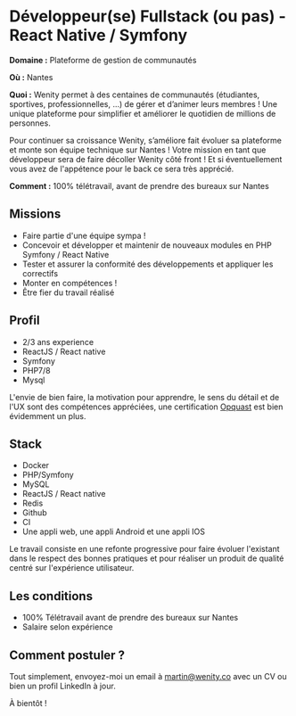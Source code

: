 # Développeur(se) Fullstack (ou pas) - React Native / Symfony

**Domaine :**  Plateforme de gestion de communautés

**Où :** Nantes

**Quoi :** Wenity permet à des centaines de communautés (étudiantes, sportives, professionnelles, …) de gérer et d’animer leurs membres ! Une unique plateforme pour simplifier et améliorer le quotidien de millions de personnes.

Pour continuer sa croissance Wenity, s’améliore fait évoluer sa plateforme et monte son équipe technique sur Nantes ! Votre mission en tant que développeur sera de faire décoller Wenity côté front ! Et si éventuellement vous avez de l'appétence pour le back ce sera très apprécié.

**Comment :** 100% télétravail, avant de prendre des bureaux sur Nantes

## Missions

* Faire partie d'une équipe sympa !
* Concevoir et développer et maintenir de nouveaux modules en PHP Symfony / React Native
* Tester et assurer la conformité des développements et appliquer les correctifs
* Monter en compétences !
* Être fier du travail réalisé

## Profil

* 2/3 ans experience
* ReactJS / React native
* Symfony
* PHP7/8
* Mysql

L'envie de bien faire, la motivation pour apprendre, le sens du détail et de l'UX sont des compétences appréciées,  une certification [Opquast](https://www.opquast.com/) est bien évidemment un plus.

## Stack

* Docker
* PHP/Symfony
* MySQL
* ReactJS / React native
* Redis
* Github
* CI
* Une appli web, une appli Android et une appli IOS

Le travail consiste en une refonte progressive pour faire évoluer l'existant dans le respect des bonnes pratiques et pour réaliser un produit de qualité centré sur l'expérience utilisateur.

## Les conditions

* 100% Télétravail avant de prendre des bureaux sur Nantes
* Salaire selon expérience

## Comment postuler ?

Tout simplement, envoyez-moi un email à martin@wenity.co avec un CV ou bien un profil LinkedIn à jour. 

À bientôt ! 

